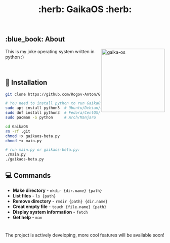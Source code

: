 <h1 align="center"> :herb: GaikaOS :herb: </h1>

<!-- BADGES -->
</br>


<!-- INFORMATION -->
<h2 align="left"> :blue_book: About</h2> 

<img src="screenshots/fetch.png" alt="gaika-os" align="right" width="200px">

This is my joke operating system written in python :)

</br>

<!-- INSTALLATION -->
## :blue_book: Installation
```bash
git clone https://github.com/Rogov-Anton/GaikaOS.git

# You need to install python to run GaikaOS
sudo apt install python3  # Ubuntu/Debian/Mint
sudo dnf install python3  # Fedora/CentOS/RHEL
sudo pacman -S python     # Arch/Manjaro

cd GaikaOS
rm -rf .git
chmod +x gaikaos-beta.py
chmod +x main.py

# run main.py or gaikaos-beta.py:
./main.py
./gaikaos-beta.py
```

<!-- COMMANDS -->
## 💻 Commands
* **Make directory** - `mkdir {dir.name} {path}`
* **List files** - `ls {path}`
* **Remove directory** - `rmdir {path} {dir.name}`
* **Creat empty file** - `touch {file.name} {path}`
* **Display system information** - `fetch`
* **Get help** - `man`
#

The project is actively developing, more cool features will be available soon!

</br>
